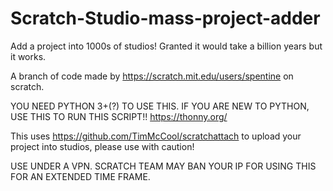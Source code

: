 # Scratch-Studio-mass-project-adder
Add a project into 1000s of studios! Granted it would take a billion years but it works.

A branch of code made by https://scratch.mit.edu/users/spentine on scratch.

YOU NEED PYTHON 3+(?) TO USE THIS.
IF YOU ARE NEW TO PYTHON, USE THIS TO RUN THIS SCRIPT!!
https://thonny.org/

This uses https://github.com/TimMcCool/scratchattach to upload your project into studios, please use with caution!

USE UNDER A VPN. SCRATCH TEAM MAY BAN YOUR IP FOR USING THIS FOR AN EXTENDED TIME FRAME.
